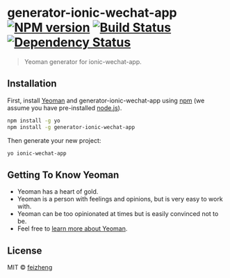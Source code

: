 # generator-ionic-wechat-app [![NPM version][npm-image]][npm-url] [![Build Status][travis-image]][travis-url] [![Dependency Status][daviddm-image]][daviddm-url]
> Yeoman generator for ionic-wechat-app.

## Installation

First, install [Yeoman](http://yeoman.io) and generator-ionic-wechat-app using [npm](https://www.npmjs.com/) (we assume you have pre-installed [node.js](https://nodejs.org/)).

```bash
npm install -g yo
npm install -g generator-ionic-wechat-app
```

Then generate your new project:

```bash
yo ionic-wechat-app
```

## Getting To Know Yeoman

 * Yeoman has a heart of gold.
 * Yeoman is a person with feelings and opinions, but is very easy to work with.
 * Yeoman can be too opinionated at times but is easily convinced not to be.
 * Feel free to [learn more about Yeoman](http://yeoman.io/).

## License

MIT © [feizheng](https://github.com/afeiship)


[npm-image]: https://badge.fury.io/js/generator-ionic-wechat-app.svg
[npm-url]: https://npmjs.org/package/generator-ionic-wechat-app
[travis-image]: https://travis-ci.org/afeiship/generator-ionic-wechat-app.svg?branch=master
[travis-url]: https://travis-ci.org/afeiship/generator-ionic-wechat-app
[daviddm-image]: https://david-dm.org/afeiship/generator-ionic-wechat-app.svg?theme=shields.io
[daviddm-url]: https://david-dm.org/afeiship/generator-ionic-wechat-app
